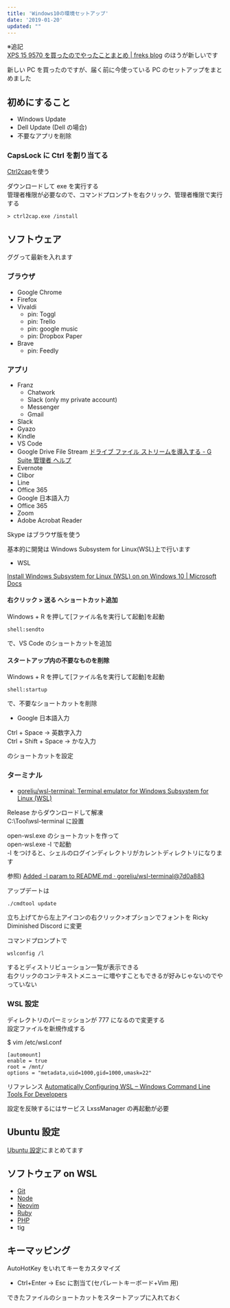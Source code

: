 ```yaml
---
title: 'Windows10の環境セットアップ'
date: '2019-01-20'
updated: ""
---
```


※追記  
[XPS 15 9570 を買ったのでやったことまとめ \| freks blog](https://blog.freks.jp/xps15-install/) のほうが新しいです

新しい PC を買ったのですが、届く前に今使っている PC のセットアップをまとめました

## 初めにすること

- Windows Update
- Dell Update (Dell の場合)
- 不要なアプリを削除

### CapsLock に Ctrl を割り当てる

[Ctrl2cap](https://technet.microsoft.com/en-us/sysinternals/bb897578.aspx)を使う

ダウンロードして exe を実行する  
管理者権限が必要なので、コマンドプロンプトを右クリック、管理者権限で実行する

```
> ctrl2cap.exe /install
```

## ソフトウェア

ググって最新を入れます

### ブラウザ

- Google Chrome
- Firefox
- Vivaldi
  - pin: Toggl
  - pin: Trello
  - pin: google music
  - pin: Dropbox Paper
- Brave
  - pin: Feedly

### アプリ

- Franz
  - Chatwork
  - Slack (only my private account)
  - Messenger
  - Gmail
- Slack
- Gyazo
- Kindle
- VS Code
- Google Drive File Stream [ドライブ ファイル ストリームを導入する \- G Suite 管理者 ヘルプ](https://support.google.com/a/answer/7491144)
- Evernote
- Clibor
- Line
- Office 365
- Google 日本語入力
- Office 365
- Zoom
- Adobe Acrobat Reader

Skype はブラウザ版を使う

基本的に開発は Windows Subsystem for Linux(WSL)上で行います

- WSL

[Install Windows Subsystem for Linux (WSL) on on Windows 10 | Microsoft Docs](https://docs.microsoft.com/en-us/windows/wsl/install-win10)

#### 右クリック > 送る へショートカット追加

Windows + R を押して[ファイル名を実行して起動]を起動

```
shell:sendto
```

で、VS Code のショートカットを追加

#### スタートアップ内の不要なものを削除

Windows + R を押して[ファイル名を実行して起動]を起動

```
shell:startup
```

で、不要なショートカットを削除

- Google 日本語入力

Ctrl + Space -> 英数字入力  
Ctrl + Shift + Space -> かな入力

のショートカットを設定

### ターミナル

- [goreliu/wsl\-terminal: Terminal emulator for Windows Subsystem for Linux \(WSL\)](https://github.com/goreliu/wsl-terminal)

Release からダウンロードして解凍  
C:\Tool\wsl-terminal に設置

open-wsl.exe のショートカットを作って  
open-wsl.exe -l で起動  
-l をつけると、シェルのログインディレクトリがカレントディレクトリになります

参照) [Added \-l param to README\.md · goreliu/wsl\-terminal@7d0a883](https://github.com/goreliu/wsl-terminal/commit/7d0a8832acf00f0678063c4fddd83ecd35102e5e)

アップデートは

```
./cmdtool update
```

立ち上げてから左上アイコンの右クリック>オプションでフォントを Ricky Diminished Discord に変更

コマンドプロンプトで

```
wslconfig /l
```

するとディストリビューション一覧が表示できる  
右クリックのコンテキストメニューに増やすこともできるが好みじゃないのでやっていない

### WSL 設定

ディレクトリのパーミッションが 777 になるので変更する  
設定ファイルを新規作成する

\$ vim /etc/wsl.conf

```
[automount]
enable = true
root = /mnt/
options = "metadata,uid=1000,gid=1000,umask=22"
```

リファレンス [Automatically Configuring WSL – Windows Command Line Tools For Developers](https://blogs.msdn.microsoft.com/commandline/2018/02/07/automatically-configuring-wsl/)

設定を反映するにはサービス LxssManager の再起動が必要

## Ubuntu 設定

[Ubuntu 設定](/ubuntu)にまとめてます

## ソフトウェア on WSL

- [Git](/git)
- [Node](/node-install)
- [Neovim](/neovim)
- [Ruby](/ruby-install)
- [PHP](/php-install)
- tig

## キーマッピング

AutoHotKey をいれてキーをカスタマイズ

- Ctrl+Enter -> Esc に割当て(セパレートキーボード+Vim 用)

できたファイルのショートカットをスタートアップに入れておく
